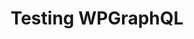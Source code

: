 ---
title: "Testing WPGraphQL"
description: Learn how to write, run and contribute to unit and integration tests for WPGraphQL
path: tutorials/testing
---